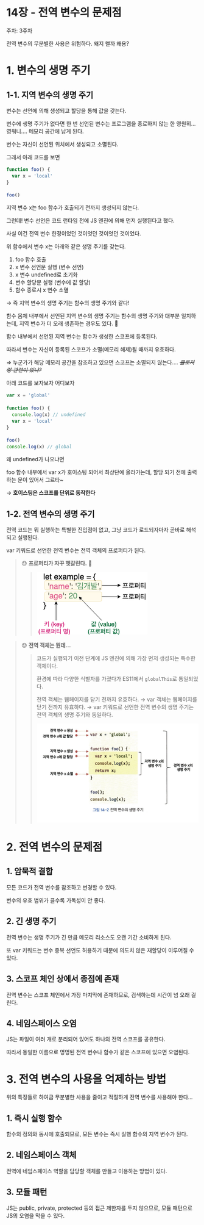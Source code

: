 # 14장 - 전역 변수의 문제점

주차: 3주차

전역 변수의 무분별한 사용은 위험하다. 왜지 왤까 왜용?

# 1. 변수의 생명 주기

## 1-1. 지역 변수의 생명 주기

변수는 선언에 의해 생성되고 할당을 통해 값을 갖는다.

변수에 생명 주기가 없다면 한 번 선언된 변수는 프로그램을 종료하지 않는 한 영원히… 영워니…. 메모리 공간에 남게 된다.

변수는 자신이 선언된 위치에서 생성되고 소멸된다.

그래서 아래 코드를 보면

```jsx
function foo() {
  var x = 'local'
}

foo()
```

지역 변수 x는 foo 함수가 호출되기 전까지 생성되지 않는다.

그런데! 변수 선언은 코드 런타임 전에 JS 엔진에 의해 먼저 실행된다고 했다.

사실 이건 전역 변수 한정이었던 것이엇던 것이엇던 것이었다.

위 함수에서 변수 x는 아래와 같은 생명 주기를 갖는다.

1. foo 함수 호출
2. x 변수 선언문 실행 (변수 선언)
3. x 변수 undefined로 초기화
4. 변수 할당문 실행 (변수에 값 할당)
5. 함수 종료시 x 변수 소멸

→ 즉 지역 변수의 생명 주기는 함수의 생명 주기와 같다!

함수 몸체 내부에서 선언된 지역 변수의 생명 주기는 함수의 생명 주기와 대부분 일치하는데, 지역 변수가 더 오래 생존하는 경우도 있다. 🤬

함수 내부에서 선언된 지역 변수는 함수가 생성한 스코프에 등록된다.

따라서 변수는 자신이 등록된 스코프가 소멸(메모리 해제)될 때까지 유효하다.

⇒ 누군가가 해당 메모리 공간을 참조하고 있으면 스코프는 소멸되지 않는다…. _~~클로저랑 관련이 있나?~~_

아래 코드를 보자보자 어디보자

```jsx
var x = 'global'

function foo() {
  console.log(x) // undefined
  var x = 'local'
}

foo()
console.log(x) // global
```

왜 undefined가 나오냐면

foo 함수 내부에서 var x가 호이스팅 되어서 최상단에 올라가는데, 할당 되기 전에 출력하는 문이 있어서 그르타~

→ **호이스팅은 스코프를 단위로 동작한다**

## 1-2. 전역 변수의 생명 주기

전역 코드는 뭐 실행하는 특별한 진입점이 없고, 그냥 코드가 로드되자마자 곧바로 해석되고 실행된다.

var 키워드로 선언한 전역 변수는 전역 객체의 프로퍼티가 된다.

> 😓 **프로퍼티가 자꾸 헷갈린다.** 🤯
>
> > ![image1.png](./image.png)

> 😓 **전역 객체는 뭔데…**
>
> > 코드가 실행되기 이전 단계에 JS 엔진에 의해 가장 먼저 생성되는 특수한 객체이다.
> >
> > 환경에 따라 다양한 식별자를 가졌다가 ES11에서 `globalThis`로 통일되었다.
> >
> > 전역 객체는 웹페이지를 닫기 전까지 유효하다.
> > → var 객체는 웹페이지를 닫기 전까지 유효하다.
> > → var 키워드로 선언한 전역 변수의 생명 주기는 전역 객체의 생명 주기와 동일하다.
> >
> > ![image2.png](./image%201.png)

# 2. 전역 변수의 문제점

## 1. 암묵적 결합

모든 코드가 전역 변수를 참조하고 변경할 수 있다.

변수의 유효 범위가 클수록 가독성이 안 좋다.

## 2. 긴 생명 주기

전역 변수는 생명 주기가 긴 만큼 메모리 리소스도 오랜 기간 소비하게 된다.

또 var 키워드는 변수 중복 선언도 허용하기 때문에 의도치 않은 재할당이 이루어질 수 있다.

## 3. 스코프 체인 상에서 종점에 존재

전역 변수는 스코프 체인에서 가장 마지막에 존재하므로, 검색하는데 시간이 넘 오래 걸린다.

## 4. 네임스페이스 오염

JS는 파일이 여러 개로 분리되어 있어도 하나의 전역 스코프를 공유한다.

따라서 동일한 이름으로 명명된 전역 변수나 함수가 같은 스코프에 있으면 오염된다.

# 3. 전역 변수의 사용을 억제하는 방법

위의 특징들로 하여금 무분별한 사용을 줄이고 적절하게 전역 변수를 사용해야 한다…

## 1. 즉시 실행 함수

함수의 정의와 동시에 호출되므로, 모든 변수는 즉시 실행 함수의 지역 변수가 된다.

## 2. 네임스페이스 객체

전역에 네임스페이스 역할을 담당할 객체를 만들고 이용하는 방법이 있다.

## 3. 모듈 패턴

JS는 public, private, protected 등의 접근 제한자를 두지 않으므로, 모듈 패턴으로 JS의 오염을 막을 수 있다.
